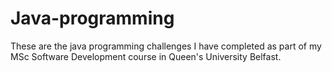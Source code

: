 # Java-programming
These are the java programming challenges I have completed as part of my MSc Software Development course in Queen's University Belfast.
